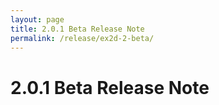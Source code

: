 ```yaml
---
layout: page
title: 2.0.1 Beta Release Note 
permalink: /release/ex2d-2-beta/
---
```


# 2.0.1 Beta Release Note

